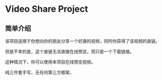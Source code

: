 # Video Share Project

## 简单介绍

该项目适用于你想向你的朋友分享一个好康的视频，同时你获得了该视频的直链。

但是不幸的是，这个直链无法直接在线预览，而只是一个下载链接。

这种情况下，你可以使用本项目在线预览视频。

纯三件套手写，无任何第三方框架。
